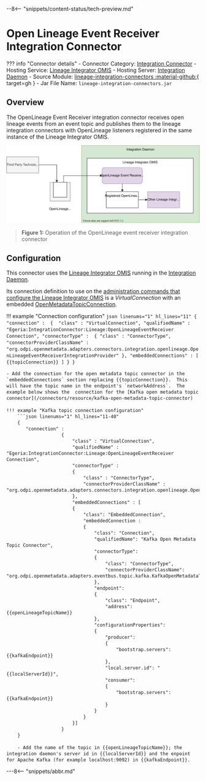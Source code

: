<!-- SPDX-License-Identifier: CC-BY-4.0 -->
<!-- Copyright Contributors to the ODPi Egeria project. -->

--8<-- "snippets/content-status/tech-preview.md"

# Open Lineage Event Receiver Integration Connector

??? info "Connector details"
    - Connector Category: [Integration Connector](/connectors/integration-connector)
    - Hosting Service: [Lineage Integrator OMIS](/services/omis/lineage-integrator)
    - Hosting Server: [Integration Daemon](/concepts/integration-daemon)
    - Source Module: [lineage-integration-connectors :material-github:](https://github.com/odpi/egeria/tree/master/open-metadata-implementation/adapters/open-connectors/integration-connectors/lineage-integration-connectors){ target=gh }
    - Jar File Name: `lineage-integration-connectors.jar`

## Overview

The OpenLineage Event Receiver integration connector receives open lineage events from an event topic and publishes them to the lineage integration connectors with OpenLineage listeners registered in the same instance of the Lineage Integrator OMIS.

![Figure 1](open-lineage-event-receiver-integration-connector.svg)
> **Figure 1:** Operation of the OpenLineage event receiver integration connector


## Configuration

This connector uses the [Lineage Integrator OMIS](/services/omis/lineage-integrator/overview)
running in the [Integration Daemon](/concepts/integration-daemon).

Its connection definition to use on the [administration commands that configure the Lineage Integrator OMIS](/guides/admin/servers/configuring-an-integration-daemon/#configure-the-integration-services) is a *VirtualConnection* with an embedded [OpenMetadataTopicConnection](/concepts/open-metadata-topic-connector). 

!!! example "Connection configuration"
    ```json linenums="1" hl_lines="11"
    {
       "connection" : 
                    { 
                        "class" : "VirtualConnection",
                        "qualifiedName" : "Egeria:IntegrationConnector:Lineage:OpenLineageEventReceiver Connection",
                        "connectorType" : 
                        {
                            "class" : "ConnectorType",
                            "connectorProviderClassName" : "org.odpi.openmetadata.adapters.connectors.integration.openlineage.OpenLineageEventReceiverIntegrationProvider"
                        },
                        "embeddedConnections" : [ {{topicConnection}} ]
                    }
    }
    ```

    - Add the connection for the open metadata topic connector in the `embeddedConnections` section replacing {{topicConnection}}.  This will have the topic name in the endpoint's `networkAddress`.  The example below shows the  connection for the [Kafka open metadata topic connector](/connectors/resource/kafka-open-metadata-topic-connector)

    !!! example "Kafka topic connection configuration"
        ```json linenums="1" hl_lines="11-40"
        {
           "connection" : 
                        { 
                            "class" : "VirtualConnection",
                            "qualifiedName" : "Egeria:IntegrationConnector:Lineage:OpenLineageEventReceiver Connection",
                            "connectorType" : 
                            {
                                "class" : "ConnectorType",
                                "connectorProviderClassName" : "org.odpi.openmetadata.adapters.connectors.integration.openlineage.OpenLineageEventReceiverIntegrationProvider"
                            },
                            "embeddedConnections" : [
                            {
                                "class": "EmbeddedConnection",
                                "embeddedConnection : 
                                {
                                    "class": "Connection",
                                    "qualifiedName": "Kafka Open Metadata Topic Connector",
                                    "connectorType":
                                    {
                                        "class": "ConnectorType",
                                        "connectorProviderClassName": "org.odpi.openmetadata.adapters.eventbus.topic.kafka.KafkaOpenMetadataTopicProvider"      
                                    },
                                    "endpoint":
                                    {
                                        "class": "Endpoint",
                                        "address": {{openLineageTopicName}}
                                    },
                                    "configurationProperties": 
                                    {
                                        "producer": 
                                        {
                                            "bootstrap.servers": {{kafkaEndpoint}}
                                        },
                                        "local.server.id": "{{localServerId}}",
                                        "consumer":
                                        {
                                            "bootstrap.servers": {{kafkaEndpoint}}
                                        }
                                    }
                                }
                            }]
                        }
        }
        
        - Add the name of the topic in {{openLineageTopicName}}; the integration daemon's server id in {{localServerId}} and the enpoint for Apache Kafka (for example localhost:9092) in {{kafkaEndpoint}}.

     
---8<-- "snippets/abbr.md"
